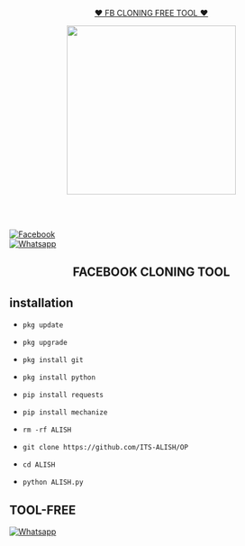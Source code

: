<p align="center"> 
<u>♥️ FB CLONING FREE TOOL ♥️</u>
</p>
<p align="center">
<img src="https://i.ibb.co/N1zkGvX/FB-IMG-1688478567805.jpg" width="300" height="300"/>
</p>
<p align="center">
  <a href="#"><img src="http://readme-typing-svg.herokuapp.com?color=d3fa02&center=true&vCenter=true&multiline=false&lines=WECOME+TO+ALISH+QUEEN+CMD" alt="">



<b></b> </br> <br>[![Facebook](https://img.shields.io/badge/Facebook-ALISH-blue?style=flat-square&logo=facebook)](https://www.facebook.com/profile.php?id=100077193609806)<br> [![Whatsapp](https://img.shields.io/badge/Whatsapp-ALISH-deepgreen?style=flat-square&logo=whatsapp)](https://wa.me/+923468505939)
 



 



 

<h2 align="center">  FACEBOOK CLONING TOOL </h2>

 

 

## <b>installation</b>

 



 

 

- `pkg update`

- `pkg upgrade`

- `pkg install git`

- `pkg install python`

- `pip install requests`

- `pip install mechanize`

- `rm -rf ALISH`

- `git clone https://github.com/ITS-ALISH/OP`

- `cd ALISH`

- `python ALISH.py`

 

 

 

 ## <b>TOOL-FREE</b>

 [![Whatsapp](https://img.shields.io/badge/Whatsapp-ALISH-deepgreen?style=flat-square&logo=whatsapp)](https://wa.me/+93468505939)


 
